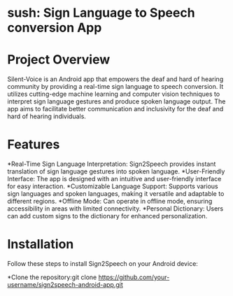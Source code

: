 # sush: Sign Language to Speech conversion App
# Project Overview
Silent-Voice is an Android app that empowers the deaf and hard of hearing community by providing a real-time sign language to speech conversion. It utilizes cutting-edge machine learning and computer vision techniques to interpret sign language gestures and produce spoken language output. The app aims to facilitate better communication and inclusivity for the deaf and hard of hearing individuals.
# Features
*Real-Time Sign Language Interpretation: Sign2Speech provides instant translation of sign language gestures into spoken language.
*User-Friendly Interface: The app is designed with an intuitive and user-friendly interface for easy interaction.
*Customizable Language Support: Supports various sign languages and spoken languages, making it versatile and adaptable to different regions.
*Offline Mode: Can operate in offline mode, ensuring accessibility in areas with limited connectivity.
*Personal Dictionary: Users can add custom signs to the dictionary for enhanced personalization.
# Installation
Follow these steps to install Sign2Speech on your Android device:

*Clone the repository:git clone https://github.com/your-username/sign2speech-android-app.git
